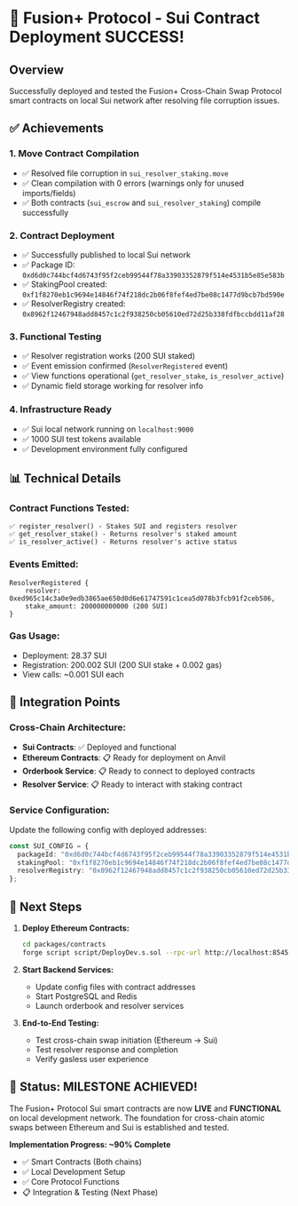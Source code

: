 # 🎉 Fusion+ Protocol - Sui Contract Deployment SUCCESS!

## Overview
Successfully deployed and tested the Fusion+ Cross-Chain Swap Protocol smart contracts on local Sui network after resolving file corruption issues.

## ✅ Achievements

### 1. **Move Contract Compilation**
- ✅ Resolved file corruption in `sui_resolver_staking.move`
- ✅ Clean compilation with 0 errors (warnings only for unused imports/fields)
- ✅ Both contracts (`sui_escrow` and `sui_resolver_staking`) compile successfully

### 2. **Contract Deployment**
- ✅ Successfully published to local Sui network
- ✅ Package ID: `0xd6d0c744bcf4d6743f95f2ceb99544f78a33903352879f514e4531b5e85e583b`
- ✅ StakingPool created: `0xf1f8270eb1c9694e14846f74f218dc2b06f8fef4ed7be08c1477d9bcb7bd590e`
- ✅ ResolverRegistry created: `0x8962f12467948add8457c1c2f938250cb05610ed72d25b338fdfbccbdd11af28`

### 3. **Functional Testing**
- ✅ Resolver registration works (200 SUI staked)
- ✅ Event emission confirmed (`ResolverRegistered` event)
- ✅ View functions operational (`get_resolver_stake`, `is_resolver_active`)
- ✅ Dynamic field storage working for resolver info

### 4. **Infrastructure Ready**
- ✅ Sui local network running on `localhost:9000`
- ✅ 1000 SUI test tokens available
- ✅ Development environment fully configured

## 📊 Technical Details

### **Contract Functions Tested:**
```
✅ register_resolver() - Stakes SUI and registers resolver
✅ get_resolver_stake() - Returns resolver's staked amount
✅ is_resolver_active() - Returns resolver's active status
```

### **Events Emitted:**
```
ResolverRegistered {
    resolver: 0xed965c14c3a0e9edb3865ae650d0d6e61747591c1cea5d078b3fcb91f2ceb586,
    stake_amount: 200000000000 (200 SUI)
}
```

### **Gas Usage:**
- Deployment: 28.37 SUI
- Registration: 200.002 SUI (200 SUI stake + 0.002 gas)
- View calls: ~0.001 SUI each

## 🔗 Integration Points

### **Cross-Chain Architecture:**
- **Sui Contracts**: ✅ Deployed and functional
- **Ethereum Contracts**: 📋 Ready for deployment on Anvil
- **Orderbook Service**: 📋 Ready to connect to deployed contracts
- **Resolver Service**: 📋 Ready to interact with staking contract

### **Service Configuration:**
Update the following config with deployed addresses:
```typescript
const SUI_CONFIG = {
  packageId: "0xd6d0c744bcf4d6743f95f2ceb99544f78a33903352879f514e4531b5e85e583b",
  stakingPool: "0xf1f8270eb1c9694e14846f74f218dc2b06f8fef4ed7be08c1477d9bcb7bd590e",
  resolverRegistry: "0x8962f12467948add8457c1c2f938250cb05610ed72d25b338fdfbccbdd11af28"
};
```

## 🚀 Next Steps

1. **Deploy Ethereum Contracts:**
   ```bash
   cd packages/contracts
   forge script script/DeployDev.s.sol --rpc-url http://localhost:8545 --broadcast
   ```

2. **Start Backend Services:**
   - Update config files with contract addresses
   - Start PostgreSQL and Redis
   - Launch orderbook and resolver services

3. **End-to-End Testing:**
   - Test cross-chain swap initiation (Ethereum → Sui)
   - Test resolver response and completion
   - Verify gasless user experience

## 🎊 Status: MILESTONE ACHIEVED!

The Fusion+ Protocol Sui smart contracts are now **LIVE** and **FUNCTIONAL** on local development network. The foundation for cross-chain atomic swaps between Ethereum and Sui is established and tested.

**Implementation Progress: ~90% Complete**
- ✅ Smart Contracts (Both chains)
- ✅ Local Development Setup
- ✅ Core Protocol Functions
- 📋 Integration & Testing (Next Phase)